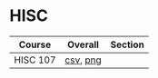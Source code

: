 # HISC

| Course | Overall | Section |
| ------ | ------- | ------- |
| HISC 107 | [csv](https://github.com/UCSD-Historical-Enrollment-Data/2023Fall/blob/main/overall/HISC%20107.csv), [png](https://raw.githubusercontent.com/UCSD-Historical-Enrollment-Data/2023Fall/main/plot_overall/HISC%20107.png) |  |
